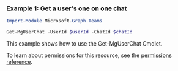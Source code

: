 ### Example 1: Get a user's one on one chat

```powershell
Import-Module Microsoft.Graph.Teams

Get-MgUserChat -UserId $userId -ChatId $chatId
```
This example shows how to use the Get-MgUserChat Cmdlet.

To learn about permissions for this resource, see the [permissions reference](/graph/permissions-reference).

